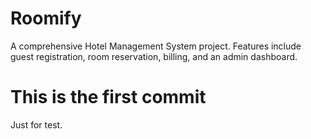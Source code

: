 # Roomify
A comprehensive Hotel Management System project. Features include guest registration, room reservation, billing, and an admin dashboard.
# This is the first commit
Just for test.